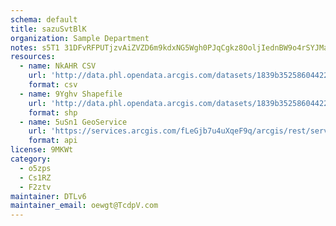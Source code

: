 ```yaml
---
schema: default
title: sazuSvtBlK 
organization: Sample Department 
notes: s5T1 31DFvRFPUTjzvAiZVZD6m9kdxNG5Wgh0PJqCgkz8OoljIednBW9o4rSYJMarXp8lcp6fbVAsYOELKHUnyMbiBQetGw4uy2R 
resources:
  - name: NkAHR CSV
    url: 'http://data.phl.opendata.arcgis.com/datasets/1839b35258604422b0b520cbb668df0d_0.csv'
    format: csv
  - name: 9Yghv Shapefile
    url: 'http://data.phl.opendata.arcgis.com/datasets/1839b35258604422b0b520cbb668df0d_0.zip'
    format: shp
  - name: 5uSn1 GeoService
    url: 'https://services.arcgis.com/fLeGjb7u4uXqeF9q/arcgis/rest/services/Air_Monitoring_Stations/FeatureServer/0/query'
    format: api
license: 9MKWt 
category:
  - o5zps 
  - Cs1RZ 
  - F2ztv 
maintainer: DTLv6  
maintainer_email: oewgt@TcdpV.com
---
```

